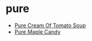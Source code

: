 # pure

 * [Pure Cream Of Tomato Soup](index/p/pure-cream-of-tomato-soup-40044.json)
 * [Pure Maple Candy](index/p/pure-maple-candy.json)
